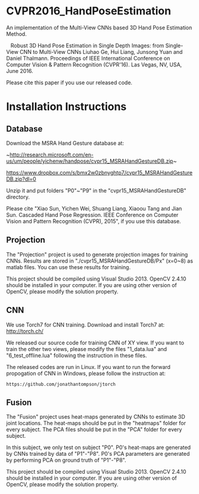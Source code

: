 # CVPR2016_HandPoseEstimation

An implementation of the Multi-View CNNs based 3D Hand Pose Estimation Method.

    Robust 3D Hand Pose Estimation in Single Depth Images: from Single-View CNN to Multi-View CNNs
    Liuhao Ge, Hui Liang, Junsong Yuan and Daniel Thalmann.
    Proceedings of IEEE International Conference on Computer Vision & Pattern Recognition (CVPR'16).
    Las Vegas, NV, USA, June 2016.
	
Please cite this paper if you use our released code.

# Installation Instructions

## Database

Download the MSRA Hand Gesture database at:

~http://research.microsoft.com/en-us/um/people/yichenw/handpose/cvpr15_MSRAHandGestureDB.zip~

https://www.dropbox.com/s/bmx2w0zbnyghtp7/cvpr15_MSRAHandGestureDB.zip?dl=0

Unzip it and put folders "P0"~"P9" in the "cvpr15_MSRAHandGestureDB" directory.

Please cite "Xiao Sun, Yichen Wei, Shuang Liang, Xiaoou Tang and Jian Sun. Cascaded Hand Pose Regression. IEEE Conference on Computer Vision and Pattern Recognition (CVPR), 2015", if you use this database.

## Projection

The "Projection" project is used to generate projection images for training CNNs. Results are stored in "./cvpr15_MSRAHandGestureDB/Px" (x=0~8) as matlab files. You can use these results for training.

This project should be compiled using Visual Studio 2013. OpenCV 2.4.10 should be installed in your computer. If you are using other version of OpenCV, please modify the solution property.

## CNN

We use Torch7 for CNN training. Download and install Torch7 at: http://torch.ch/

We released our source code for training CNN of XY view. If you want to train the other two views, please modify the files "1_data.lua" and "6_test_offline.lua" following the instruction in these files.

The released codes are run in Linux. If you want to run the forward propogation of CNN in Windows, please follow the instruction at:

	https://github.com/jonathantompson/jtorch

## Fusion

The "Fusion" project uses heat-maps generated by CNNs to estimate 3D joint locations. The heat-maps should be put in the "heatmaps" folder for every subject. The PCA files should be put in the "PCA" folder for every subject.

In this subject, we only test on subject "P0". P0's heat-maps are generated by CNNs trained by data of "P1"-"P8". P0's PCA parameters are generated by performing PCA on ground truth of "P1"-"P8".

This project should be compiled using Visual Studio 2013. OpenCV 2.4.10 should be installed in your computer. If you are using other version of OpenCV, please modify the solution property.

